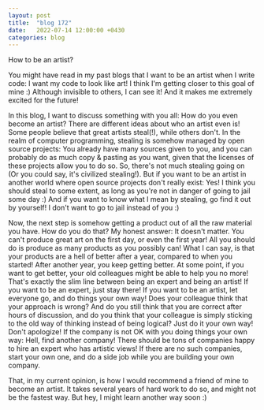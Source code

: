 ```yaml
---
layout: post
title:  "blog 172"
date:   2022-07-14 12:00:00 +0430
categories: blog
---
```


How to be an artist?

You might have read in my past blogs that I want to be an artist when I write code: I want my code to look like art!
I think I'm getting closer to this goal of mine :) Although invisible to others, I can see it! And it makes me extremely excited for the future!

In this blog, I want to discuss something with you all: How do you even become an artist?
There are different ideas about who an artist even is! Some people believe that great artists steal(!), while others don't. In the realm of computer programming, stealing is somehow managed by open source projects: You already have many sources given to you, and you can probably do as much copy & pasting as you want, given that the licenses of these projects allow you to do so. So, there's not much stealing going on (Or you could say, it's civilized stealing!). But if you want to be an artist in another world where open source projects don't really exist: Yes! I think you should steal to some extent, as long as you're not in danger of going to jail some day :) And if you want to know what I mean by stealing, go find it out by yourself! I don't want to go to jail instead of you :)

Now, the next step is somehow getting a product out of all the raw material you have. How do you do that? My honest answer: It doesn't matter. You can't produce great art on the first day, or even the first year! All you should do is produce as many products as you possibly can! What I can say, is that your products are a hell of better after a year, compared to when you started! After another year, you keep getting better. At some point, if you want to get better, your old colleagues might be able to help you no more! That's exactly the slim line between being an expert and being an artist! If you want to be an expert, just stay there! If you want to be an artist, let everyone go, and do things your own way! Does your colleague think that your approach is wrong? And do you still think that you are correct after hours of discussion, and do you think that your colleague is simply sticking to the old way of thinking instead of being logical? Just do it your own way! Don't apologize! If the company is not OK with you doing things your own way: Hell, find another company! There should be tons of companies happy to hire an expert who has artistic views! If there are no such companies, start your own one, and do a side job while you are building your own company.

That, in my current opinion, is how I would recommend a friend of mine to become an artist. It takes several years of hard work to do so, and might not be the fastest way. But hey, I might learn another way soon :)
